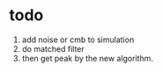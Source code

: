# todo

1. add noise or cmb to simulation
2. do matched filter
3. then get peak by the new algorithm.
